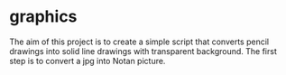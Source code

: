 # graphics
The aim of this project is to create a simple script that converts pencil drawings into solid line drawings with transparent background. The first step is to convert a jpg into Notan picture. 
